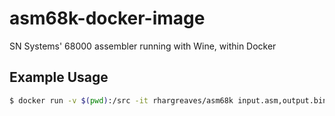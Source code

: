 # asm68k-docker-image
SN Systems' 68000 assembler running with Wine, within Docker

## Example Usage
```sh
$ docker run -v $(pwd):/src -it rhargreaves/asm68k input.asm,output.bin
```
